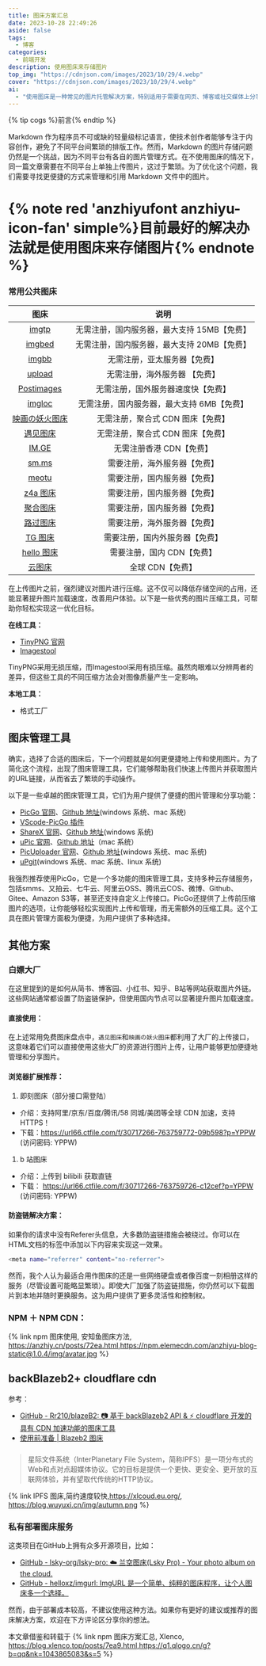 ```yaml
---
title: 图床方案汇总
date: 2023-10-28 22:49:26
aside: false
tags:
  - 博客
categories:
  - 前端开发
description: 使用图床来存储图片
top_img: "https://cdnjson.com/images/2023/10/29/4.webp"
cover: "https://cdnjson.com/images/2023/10/29/4.webp"
ai:
  - "使用图床是一种常见的图片托管解决方案，特别适用于需要在网页、博客或社交媒体上分享图片的情况。图床允许用户将图片上传到云端服务器，从而减轻了本地存储和带宽的压力，同时确保了图片的稳定可访问性。通过使用图床，用户可以轻松分享图片链接，实现快速加载和共享图像，提高了网络体验和内容传播的效率。"
---
```


{% tip cogs %}前言{% endtip %}

Markdown 作为程序员不可或缺的轻量级标记语言，使技术创作者能够专注于内容创作，避免了不同平台间繁琐的排版工作。然而，Markdown 的图片存储问题仍然是一个挑战，因为不同平台有各自的图片管理方式。在不使用图床的情况下，同一篇文章需要在不同平台上单独上传图片，这过于繁琐。为了优化这个问题，我们需要寻找更便捷的方式来管理和引用 Markdown 文件中的图片。

# {% note red 'anzhiyufont anzhiyu-icon-fan' simple%}目前最好的解决办法就是使用图床来存储图片{% endnote %}


### 常用公共图床

|                   **图床**                    |                  **说明**                   |
| :-------------------------------------------: | :-----------------------------------------: |
|        [imgtp](https://www.imgtp.com/)        | 无需注册，国内服务器，最大支持 15MB【免费】 |
| [imgbed](https://www.imgbed.com/?lang=zh-CN)  | 无需注册，国内服务器，最大支持 20MB【免费】 |
|          [imgbb](https://imgbb.com/)          |        无需注册，亚太服务器【免费】         |
|         [upload](https://upload.cc/)          |        无需注册，海外服务器 【免费】        |
|     [Postimages](https://postimages.org/)     |     无需注册，国外服务器速度快【免费】      |
|         [imgloc](https://imgloc.com/)         | 无需注册，国内服务器，最大支持 6MB【免费】  |
| [映画の妖火图床](https://yh-pic.ihcloud.net/) |      无需注册，聚合式 CDN 图床【免费】      |
|      [遇见图床](https://www.hualigs.cn/)      |      无需注册，聚合式 CDN 图床【免费】      |
|            [IM.GE](https://im.ge/)            |          无需注册香港 CDN【免费】           |
|            [sm.ms](https://sm.ms/)            |        需要注册，海外服务器【免费】         |
|          [meotu](https://moetu.org/)          |        需要注册，国内服务器【免费】         |
|       [z4a 图床](https://www.z4a.net/)        |        需要注册，国内服务器【免费】         |
|     [聚合图床](https://www.superbed.cn/)      |        需要注册，国内服务器【免费】         |
|        [路过图床](https://imgtu.com/)         |        需要注册，海外服务器【免费】         |
|         [TG 图床](https://imgtg.com/)         |       需要注册，国内外服务器【免费】        |
|    [hello 图床](https://www.helloimg.com/)    |         需要注册，国内 CDN【免费】          |
|       [云图床](https://cloudimge.com/)        |              全球 CDN【免费】               |

在上传图片之前，强烈建议对图片进行压缩。这不仅可以降低存储空间的占用，还能显著提升图片加载速度，改善用户体验。以下是一些优秀的图片压缩工具，可帮助你轻松实现这一优化目标。

**在线工具：**

- [TinyPNG 官网](https://tinypng.com/)
- [Imagestool](https://imagestool.com/)


TinyPNG采用无损压缩，而Imagestool采用有损压缩。虽然肉眼难以分辨两者的差异，但这些工具的不同压缩方法会对图像质量产生一定影响。 

**本地工具：**

- 格式工厂

## 图床管理工具


确实，选择了合适的图床后，下一个问题就是如何更便捷地上传和使用图片。为了简化这个流程，出现了图床管理工具，它们能够帮助我们快速上传图片并获取图片的URL链接，从而省去了繁琐的手动操作。

以下是一些卓越的图床管理工具，它们为用户提供了便捷的图片管理和分享功能：

- [PicGo 官网](https://molunerfinn.com/PicGo/)、[Github 地址](https://github.com/Molunerfinn/PicGo)(windows 系统、mac 系统)
- [VScode-PicGo 插件](https://github.com/PicGo/vs-picgo)
- [ShareX 官网](https://github.com/ShareX/ShareX)、[Github 地址](https://github.com/ShareX/ShareX)(windows 系统)
- [uPic 官网](https://blog.svend.cc/upic/)、[Github 地址](https://github.com/gee1k/uPic)（mac 系统）
- [PicUploader 官网](https://www.xiebruce.top/17.html)、[Github 地址](https://github.com/xiebruce/PicUploader)(windows 系统、mac 系统)
- [uPgit](https://github.com/pluveto/upgit)(windows 系统、mac 系统、linux 系统)

我强烈推荐使用PicGo，它是一个多功能的图床管理工具，支持多种云存储服务，包括smms、又拍云、七牛云、阿里云OSS、腾讯云COS、微博、Github、Gitee、Amazon S3等，甚至还支持自定义上传接口。PicGo还提供了上传前压缩图片的选项，让你能够轻松实现图片上传和管理，而无需额外的压缩工具。这个工具在图片管理方面极为便捷，为用户提供了多种选择。

## 其他方案

### 白嫖大厂

在这里提到的是如何从简书、博客园、小红书、知乎、B站等网站获取图片外链。这些网站通常都设置了防盗链保护，但使用国内节点可以显著提升图片加载速度。

#### 直接使用：

在上述常用免费图床盘点中，`遇见图床`和`映画の妖火图床`都利用了大厂的上传接口，这意味着它们可以直接使用这些大厂的资源进行图片上传，让用户能够更加便捷地管理和分享图片。

#### 浏览器扩展推荐：

1. 即刻图床（部分接口需登陆）

- 介绍：支持阿里/京东/百度/腾讯/58 同城/美团等全球 CDN 加速，支持 HTTPS！
- 下载：https://url66.ctfile.com/f/30717266-763759772-09b598?p=YPPW (访问密码: YPPW)

1. b 站图床

- 介绍：上传到 bilibili 获取直链
- 下载： https://url66.ctfile.com/f/30717266-763759726-c12cef?p=YPPW (访问密码: YPPW)

#### 防盗链解决方案：

如果你的请求中没有Referer头信息，大多数防盗链措施会被绕过。你可以在HTML文档的<head>标签中添加以下内容来实现这一效果。

```sh
<meta name="referrer" content="no-referrer">
```

然而，我个人认为最适合用作图床的还是一些网络硬盘或者像百度一刻相册这样的服务（尽管设置可能略显繁琐）。即使大厂加强了防盗链措施，你仍然可以下载图片到本地并随时更换服务。这为用户提供了更多灵活性和控制权。

### NPM ＋ NPM CDN：

{% link npm 图床使用, 安知鱼图床方法, https://anzhiy.cn/posts/72ea.html,https://npm.elemecdn.com/anzhiyu-blog-static@1.0.4/img/avatar.jpg %}

## backBlazeb2+ cloudflare cdn

参考：

- [GitHub - Rr210/blazeB2: 📷 基于 backBlazeb2 API & ⚡ cloudflare 开发的具有 CDN 加速功能的图床工具](https://github.com/Rr210/blazeB2)
- [使用前准备 | Blazeb2 图床](https://blazeb2.js.org/guide/prepare.html)

###

> 星际文件系统（InterPlanetary File System，简称IPFS）是一项分布式的Web和点对点超媒体协议。它的目标是提供一个更快、更安全、更开放的互联网体验，并有望取代传统的HTTP协议。

{% link IPFS 图床,简约速度较快,https://xlcoud.eu.org/, https://blog.wuyuxi.cn/img/autumn.png %}

### 私有部署图床服务

这类项目在GitHub上拥有众多开源项目，比如：

- [GitHub - lsky-org/lsky-pro: ☁️ 兰空图床(Lsky Pro) - Your photo album on the cloud.](https://github.com/lsky-org/lsky-pro)
- [GitHub - helloxz/imgurl: ImgURL 是一个简单、纯粹的图床程序，让个人图床多一个选择。](https://github.com/helloxz/imgurl)

然而，由于部署成本较高，不建议使用这种方法。如果你有更好的建议或推荐的图床解决方案，欢迎在下方评论区分享你的想法。

本文章借鉴和转载于
{% link npm 图床方案汇总, Xlenco, https://blog.xlenco.top/posts/7ea9.html,https://q1.qlogo.cn/g?b=qq&nk=1043865083&s=5 %}


